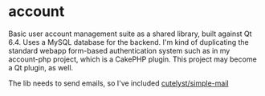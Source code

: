 # account

Basic user account management suite as a shared library, built against Qt 6.4. Uses a MySQL database for the backend. I'm kind of duplicating the standard webapp form-based authentication system such as in my account-php project, which is a CakePHP plugin. This project may become a Qt plugin, as well.

The lib needs to send emails, so I've included [cutelyst/simple-mail](https://github.com/cutelyst/simple-mail)
